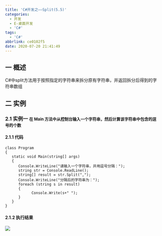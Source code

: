 ```yaml
---
title: 'C#开发之——Split(5.5)'
categories:
  - 开发
  - E-桌面开发
  - 'C#'
tags:
  - 'C#'
abbrlink: ce0102f5
date: 2020-07-20 21:41:49
---
```

## 一 概述

C#中split方法用于按照指定的字符串来拆分原有字符串，并返回拆分后得到的字符串数组

<!--more-->

## 二 实例

### 2.1 实例一 <font size=2> 在 Main 方法中从控制台输入一个字符串，然后计算该字符串中包含的逗号的个数 </font>

#### 2.1.1 代码

```
class Program
{
   static void Main(string[] args)
   {
      Console.WriteLine("请输入一个字符串，并用逗号分隔：");
      string str = Console.ReadLine();
      string[] result = str.Split(",");
      Console.WriteLine("分隔后的字符串为：");
      foreach (string s in result)
      {
            Console.Write(s+" ");
      }
   }
}
```

#### 2.1.2 执行结果

![][1]



[1]:https://fastly.jsdelivr.net/gh/PGzxc/CDN@master/blog-image/csharp-split-sample.png